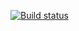 [![Build status](https://ci.appveyor.com/api/projects/status/oulmypm5l6egapgb?svg=true)](https://ci.appveyor.com/project/Olga-Ryzhova/testing)

